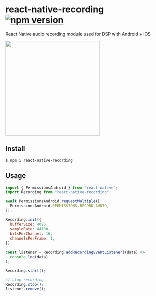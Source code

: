 # react-native-recording [![npm version][version-badge]][npm]

React Native audio recording module used for DSP with Android + iOS

<img src="https://user-images.githubusercontent.com/1709072/34551117-9258a0de-f151-11e7-9795-67dda1cbe6f6.png" width=300 />

## Install

```
$ npm i react-native-recording
```

## Usage

```javascript
import { PermissionsAndroid } from "react-native";
import Recording from "react-native-recording";

await PermissionsAndroid.requestMultiple([
  PermissionsAndroid.PERMISSIONS.RECORD_AUDIO,
]);

Recording.init({
  bufferSize: 4096,
  sampleRate: 44100,
  bitsPerChannel: 16,
  channelsPerFrame: 1,
});

const listener = Recording.addRecordingEventListener((data) =>
  console.log(data)
);

Recording.start();

// stop recording
Recording.stop();
listener.remove();
```

[npm]: https://www.npmjs.com/package/react-native-recording
[version-badge]: https://badge.fury.io/js/react-native-recording.svg
